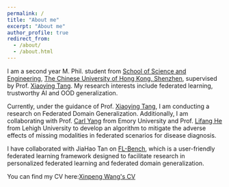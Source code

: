 ```yaml
---
permalink: /
title: "About me"
excerpt: "About me"
author_profile: true
redirect_from: 
  - /about/
  - /about.html
---
```


I am a second year M. Phil. student from [School of Science and Engineering](https://sse.cuhk.edu.cn/en), [The Chinese University of Hong Kong, Shenzhen](https://www.cuhk.edu.cn/en), supervised by Prof. [Xiaoying Tang](https://sse.cuhk.edu.cn/en/faculty/tangxiaoying). My research interests include federated learning, trustworthy AI and OOD generalization.

Currently, under the guidance of Prof. [Xiaoying Tang](https://sse.cuhk.edu.cn/en/faculty/tangxiaoying), I am conducting a research on Federated Domain Generalization. Additionally, I am collaborating with Prof. [Carl Yang](https://www.cs.emory.edu/~jyang71/) from Emory University and Prof. [Lifang He](https://engineering.lehigh.edu/faculty/lifang-he) from Lehigh University to develop an algorithm to mitigate the adverse effects of missing modalities in federated scenarios for disease diagnosis.

I have collaborated with JiaHao Tan on [FL-Bench](https://github.com/KarhouTam/FL-bench), which is a user-friendly federated learning framework designed to facilitate research in personalized federated learning and federated domain generalization.

You can find my CV here:[Xinpeng Wang's CV](/files/CV.pdf) 


